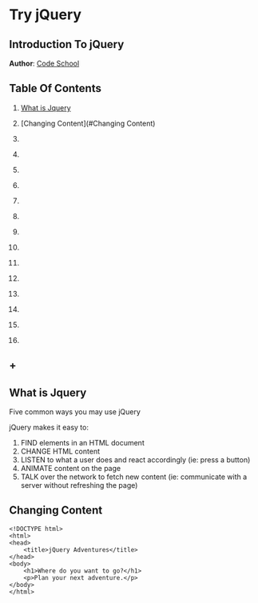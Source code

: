 # Try jQuery
## Introduction To jQuery
**Author**: [Code School](https://www.codeschool.com)   

## Table Of Contents
1. [What is Jquery](#what-is-jquery)
1. [Changing Content](#Changing Content)
1. [](#)
1. [](#)
1. [](#)
1. [](#)
1. [](#)
1. [](#)
1. [](#)
1. [](#)

1. [](#)
1. [](#)
1. [](#)
1. [](#)
1. [](#)
1. [](#)
## +


## What is Jquery
Five common ways you may use jQuery  

jQuery makes it easy to:  
1. FIND elements in an HTML document
1. CHANGE HTML content
1. LISTEN to what a user does and react accordingly (ie: press a button)
1. ANIMATE content on the page
1. TALK over the network to fetch new content (ie: communicate with a server without refreshing the page)

## Changing Content
```
<!DOCTYPE html>
<html>
<head>
	<title>jQuery Adventures</title>
</head>
<body>
	<h1>Where do you want to go?</h1>
	<p>Plan your next adventure.</p>
</body>
</html>
```
